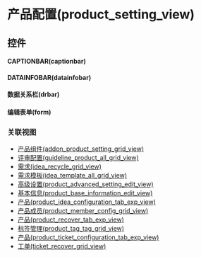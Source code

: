 # 产品配置(product_setting_view)  <!-- {docsify-ignore-all} -->



## 控件
#### CAPTIONBAR(captionbar)
#### DATAINFOBAR(datainfobar)
#### 数据关系栏(drbar)
#### 编辑表单(form)


### 关联视图
  * [产品组件(addon_product_setting_grid_view)](app/view/addon_product_setting_grid_view)
  * [评审配置(guideline_product_all_grid_view)](app/view/guideline_product_all_grid_view)
  * [需求(idea_recycle_grid_view)](app/view/idea_recycle_grid_view)
  * [需求模板(idea_template_all_grid_view)](app/view/idea_template_all_grid_view)
  * [高级设置(product_advanced_setting_edit_view)](app/view/product_advanced_setting_edit_view)
  * [基本信息(product_base_information_edit_view)](app/view/product_base_information_edit_view)
  * [产品(product_idea_configuration_tab_exp_view)](app/view/product_idea_configuration_tab_exp_view)
  * [产品成员(product_member_config_grid_view)](app/view/product_member_config_grid_view)
  * [产品(product_recover_tab_exp_view)](app/view/product_recover_tab_exp_view)
  * [标签管理(product_tag_tag_grid_view)](app/view/product_tag_tag_grid_view)
  * [产品(product_ticket_configuration_tab_exp_view)](app/view/product_ticket_configuration_tab_exp_view)
  * [工单(ticket_recover_grid_view)](app/view/ticket_recover_grid_view)

<script>
 const { createApp } = Vue
  createApp({
    data() {
      return {

      }
    }
  }).use(ElementPlus).mount('#app')
</script>